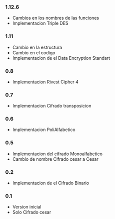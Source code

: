 ### 1.12.6
- Cambios en los nombres de las funciones
- Implementacion Triple DES

### 1.11
- Cambio en la estructura
- Cambio en el codigo
- Implementacion de el Data Encryption Standart

### 0.8
- Implementacion Rivest Cipher 4

### 0.7
- Implementacion Cifrado transposicion

### 0.6
- Implementacion PoliAlfabetico

### 0.5
- Implementacion del cifrado Monoalfabetico
- Cambio de nombre Cifrado cesar a Cesar

### 0.2
- Implementacion de el Cifrado Binario

### 0.1
- Version inicial
- Solo Cifrado cesar
